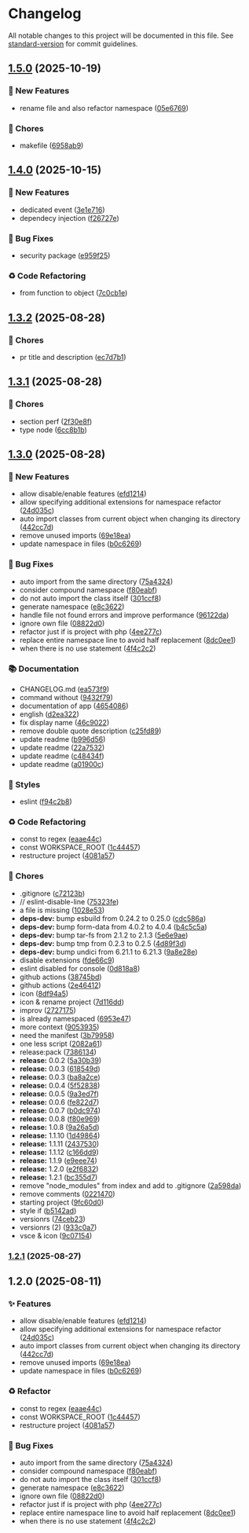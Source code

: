 # Changelog

All notable changes to this project will be documented in this file. See [standard-version](https://github.com/conventional-changelog/standard-version) for commit guidelines.

## [1.5.0](https://github.com/rejmann/php-namespace-refactor/compare/php-namespace-refactor-v1.4.0...php-namespace-refactor-v1.5.0) (2025-10-19)


### 🚀 New Features

* rename file and also refactor namespace ([05e6769](https://github.com/rejmann/php-namespace-refactor/commit/05e676936f49522302f0d2ee363f2256c1de8485))


### 🔧 Chores

* makefile ([6958ab9](https://github.com/rejmann/php-namespace-refactor/commit/6958ab9629db5d654ba9051c4ab208e6821ebb75))

## [1.4.0](https://github.com/rejmann/php-namespace-refactor/compare/php-namespace-refactor-v1.3.2...php-namespace-refactor-v1.4.0) (2025-10-15)


### 🚀 New Features

* dedicated event ([3e1e716](https://github.com/rejmann/php-namespace-refactor/commit/3e1e7162d772dbe2d4c4d82e0d6c5e97fe425dba))
* dependecy injection ([f26727e](https://github.com/rejmann/php-namespace-refactor/commit/f26727e1ecc2a77029eb5260fa3b94b46b57202f))


### 🐛 Bug Fixes

* security package ([e959f25](https://github.com/rejmann/php-namespace-refactor/commit/e959f255728c688a92f8b5abf4780aaab676edd7))


### ♻️ Code Refactoring

* from function to object ([7c0cb1e](https://github.com/rejmann/php-namespace-refactor/commit/7c0cb1e740f37cbfe740c944288ce0ca23593261))

## [1.3.2](https://github.com/rejmann/php-namespace-refactor/compare/php-namespace-refactor-v1.3.1...php-namespace-refactor-v1.3.2) (2025-08-28)


### 🔧 Chores

* pr title and description ([ec7d7b1](https://github.com/rejmann/php-namespace-refactor/commit/ec7d7b1e1fe9fd42b9f2a6559d615810fe61204e))

## [1.3.1](https://github.com/rejmann/php-namespace-refactor/compare/php-namespace-refactor-v1.3.0...php-namespace-refactor-v1.3.1) (2025-08-28)


### 🔧 Chores

* section perf ([2f30e8f](https://github.com/rejmann/php-namespace-refactor/commit/2f30e8f965250dec62091c5dbfd43cec06d7297f))
* type node ([6cc8b1b](https://github.com/rejmann/php-namespace-refactor/commit/6cc8b1bf6d495017c94d4240c2e10cc94a4c7224))

## [1.3.0](https://github.com/rejmann/php-namespace-refactor/compare/php-namespace-refactor-v1.2.1...php-namespace-refactor-v1.3.0) (2025-08-28)


### 🚀 New Features

* allow disable/enable features ([efd1214](https://github.com/rejmann/php-namespace-refactor/commit/efd12149b3c7263bb8bbee1c7feb4ec374d7386d))
* allow specifying additional extensions for namespace refactor ([24d035c](https://github.com/rejmann/php-namespace-refactor/commit/24d035c623d6d59d7f26fe5019681879a2911f9a))
* auto import classes from current object when changing its directory ([442cc7d](https://github.com/rejmann/php-namespace-refactor/commit/442cc7d910fec706dfc589ab0569fa6ed0f0e643))
* remove unused imports ([69e18ea](https://github.com/rejmann/php-namespace-refactor/commit/69e18ea03fd7c5bbd95e3406de109036ea8b45ff))
* update namespace in files ([b0c6269](https://github.com/rejmann/php-namespace-refactor/commit/b0c62695cdbfb8bb28056a5bee16e7bbc6b46de4))


### 🐛 Bug Fixes

* auto import from the same directory ([75a4324](https://github.com/rejmann/php-namespace-refactor/commit/75a4324376a29456629e20336a58b33d3bccbe4c))
* consider compound namespace ([f80eabf](https://github.com/rejmann/php-namespace-refactor/commit/f80eabfd6ce528235cbdc12e6d7419d65f908a7e))
* do not auto import the class itself ([301ccf8](https://github.com/rejmann/php-namespace-refactor/commit/301ccf8154fe15907cd5764fdf6ce54c1ed752b7))
* generate namespace ([e8c3622](https://github.com/rejmann/php-namespace-refactor/commit/e8c3622f39844344a00dfc3c642d28841ef3e8f4))
* handle file not found errors and improve performance ([96122da](https://github.com/rejmann/php-namespace-refactor/commit/96122da31c5c4db2e68acecf4174bfb05503c8b4))
* ignore own file ([08822d0](https://github.com/rejmann/php-namespace-refactor/commit/08822d07e60249b3c6fa71025543baf947e09a94))
* refactor just if is project with php ([4ee277c](https://github.com/rejmann/php-namespace-refactor/commit/4ee277c5146332f04d286dda634e665d5a563ff7))
* replace entire namespace line to avoid half replacement ([8dc0ee1](https://github.com/rejmann/php-namespace-refactor/commit/8dc0ee19bce1290f6fe953b11d08edeeeab19791))
* when there is no use statement ([4f4c2c2](https://github.com/rejmann/php-namespace-refactor/commit/4f4c2c24900f851504682c149a3bb44ca75817fa))


### 📚 Documentation

* CHANGELOG.md ([ea573f9](https://github.com/rejmann/php-namespace-refactor/commit/ea573f9b4916fb80e34ea7e8dc8cf0a6f5140573))
* command without ([9432f79](https://github.com/rejmann/php-namespace-refactor/commit/9432f795d93136a1165dee727752e86ffdcbf8b6))
* documentation of app ([4654086](https://github.com/rejmann/php-namespace-refactor/commit/46540861718abc71f0b03893ab7a628236626bd9))
* english ([d2ea322](https://github.com/rejmann/php-namespace-refactor/commit/d2ea3226f33537dc69905322399b76b57623274e))
* fix display name ([46c9022](https://github.com/rejmann/php-namespace-refactor/commit/46c90222865ddfa7e5f80761c395c0f5daf780bb))
* remove double quote description ([c25fd89](https://github.com/rejmann/php-namespace-refactor/commit/c25fd89bb49f70f2d3ae0fc2b422bafc289adf85))
* update readme ([b996d56](https://github.com/rejmann/php-namespace-refactor/commit/b996d56dae931709d3987d0e16d0c7adf4ff0772))
* update readme ([22a7532](https://github.com/rejmann/php-namespace-refactor/commit/22a75322e765f234138d2dbb436279015585ebda))
* update readme ([c48434f](https://github.com/rejmann/php-namespace-refactor/commit/c48434f8bcd5d9ef7025391b2ea8260a4af1c337))
* update readme ([a01900c](https://github.com/rejmann/php-namespace-refactor/commit/a01900c84120bd841425020c45b35c70d41be3fe))


### 💄 Styles

* eslint ([f94c2b8](https://github.com/rejmann/php-namespace-refactor/commit/f94c2b85a74431b0cdea0940adbf748cbda7c495))


### ♻️ Code Refactoring

* const to regex ([eaae44c](https://github.com/rejmann/php-namespace-refactor/commit/eaae44ca6542058c741312013d2a619271edc9b1))
* const WORKSPACE_ROOT ([1c44457](https://github.com/rejmann/php-namespace-refactor/commit/1c44457d3209f0cc43acee42e20dcbae514f3df5))
* restructure project ([4081a57](https://github.com/rejmann/php-namespace-refactor/commit/4081a5757af7358412c2550497911042c7bb9ee3))


### 🔧 Chores

* .gitignore ([c72123b](https://github.com/rejmann/php-namespace-refactor/commit/c72123b0d828fe78f841f2a7f2f6d7fd869bf53e))
* // eslint-disable-line ([75323fe](https://github.com/rejmann/php-namespace-refactor/commit/75323fe88f0c548547c5f9801a065a069fbced0a))
* a file is missing ([1028e53](https://github.com/rejmann/php-namespace-refactor/commit/1028e53b9b919358c1685733fd3ccc2830dd6215))
* **deps-dev:** bump esbuild from 0.24.2 to 0.25.0 ([cdc586a](https://github.com/rejmann/php-namespace-refactor/commit/cdc586a83587050a5afe4443d99da471b934d399))
* **deps-dev:** bump form-data from 4.0.2 to 4.0.4 ([b4c5c5a](https://github.com/rejmann/php-namespace-refactor/commit/b4c5c5ab36f77870e108ddcc03a715a6da09f2f7))
* **deps-dev:** bump tar-fs from 2.1.2 to 2.1.3 ([5e6e9ae](https://github.com/rejmann/php-namespace-refactor/commit/5e6e9aed3a4a0b8ebaccb6e584e37b9094b796cb))
* **deps-dev:** bump tmp from 0.2.3 to 0.2.5 ([4d89f3d](https://github.com/rejmann/php-namespace-refactor/commit/4d89f3dd93a22c5b0036c24f1de7388bc7f1eae5))
* **deps-dev:** bump undici from 6.21.1 to 6.21.3 ([9a8e28e](https://github.com/rejmann/php-namespace-refactor/commit/9a8e28eca9db509c99bd76897903064a77d65eea))
* disable extensions ([fde66c9](https://github.com/rejmann/php-namespace-refactor/commit/fde66c99830623dc85d7ed48eb9355ca9c0fd7e4))
* eslint disabled for console ([0d818a8](https://github.com/rejmann/php-namespace-refactor/commit/0d818a834d56db64af859ef6e9ef35a463d83280))
* github actions ([38745bd](https://github.com/rejmann/php-namespace-refactor/commit/38745bd76b9240443253cc35cdcd6715ca76fe02))
* github actions ([2e46412](https://github.com/rejmann/php-namespace-refactor/commit/2e4641219ca4b82fbee689b717caeb676a423ef9))
* icon ([8df94a5](https://github.com/rejmann/php-namespace-refactor/commit/8df94a5bcadc032b1724980cfdaaf91809ba7175))
* icon & rename project ([7d116dd](https://github.com/rejmann/php-namespace-refactor/commit/7d116dd60e1f8548f5eec9a90426d9748cd37032))
* improv ([2727175](https://github.com/rejmann/php-namespace-refactor/commit/2727175002ab5a108947a474b54c2345f26b20a1))
* is already namespaced ([6953e47](https://github.com/rejmann/php-namespace-refactor/commit/6953e470a861d9c7ece7fd75253f1e35fd976ec0))
* more context ([9053935](https://github.com/rejmann/php-namespace-refactor/commit/9053935654410d8af84d5f51cfb90e81d59a9080))
* need the manifest ([3b79958](https://github.com/rejmann/php-namespace-refactor/commit/3b79958d1f0a222e88f3d39287571f85d2fd38f6))
* one less script ([2082a61](https://github.com/rejmann/php-namespace-refactor/commit/2082a610c28b04ff197ef1a8e041efa6e539f5fc))
* release:pack ([7386134](https://github.com/rejmann/php-namespace-refactor/commit/7386134f51fe35aa8b041e0ee3e8debb27789de8))
* **release:** 0.0.2 ([5a30b39](https://github.com/rejmann/php-namespace-refactor/commit/5a30b393c1b706fb41cb3d5fdd86e1c1ddcf7575))
* **release:** 0.0.3 ([618549d](https://github.com/rejmann/php-namespace-refactor/commit/618549da8f9fdbbb94277a2ebce787406783ac20))
* **release:** 0.0.3 ([ba8a2ce](https://github.com/rejmann/php-namespace-refactor/commit/ba8a2cedf4ae0c53726ad453509ab73644014586))
* **release:** 0.0.4 ([5f52838](https://github.com/rejmann/php-namespace-refactor/commit/5f5283877abd83206fcac48e7d4dcef8c293a918))
* **release:** 0.0.5 ([9a3ed7f](https://github.com/rejmann/php-namespace-refactor/commit/9a3ed7f34f49d226eb5ab1eb6042429298e23dca))
* **release:** 0.0.6 ([fe822d7](https://github.com/rejmann/php-namespace-refactor/commit/fe822d769927633394f47003654dba00a35c32bb))
* **release:** 0.0.7 ([b0dc974](https://github.com/rejmann/php-namespace-refactor/commit/b0dc974b6e0db957308ac3d2e669bcf826c392ab))
* **release:** 0.0.8 ([f80e969](https://github.com/rejmann/php-namespace-refactor/commit/f80e96925203840a8a13a5038506727ca47a9692))
* **release:** 1.0.8 ([9a26a5d](https://github.com/rejmann/php-namespace-refactor/commit/9a26a5d1483652c09c3e0b7d3dd93ad4e28c9154))
* **release:** 1.1.10 ([1d49864](https://github.com/rejmann/php-namespace-refactor/commit/1d49864d08309e63444245574e3913a222c0743f))
* **release:** 1.1.11 ([2437530](https://github.com/rejmann/php-namespace-refactor/commit/24375302633f8aa637fbaa09895f33ac593aa8dc))
* **release:** 1.1.12 ([c166dd9](https://github.com/rejmann/php-namespace-refactor/commit/c166dd9dc122aa30f555482cab5c8b0087d7915b))
* **release:** 1.1.9 ([e9eee74](https://github.com/rejmann/php-namespace-refactor/commit/e9eee74787ec8ab4efaaa194b881db85868b4ed0))
* **release:** 1.2.0 ([e2f6832](https://github.com/rejmann/php-namespace-refactor/commit/e2f6832f00a143d162efbc5671379e09b0a065d2))
* **release:** 1.2.1 ([bc355d7](https://github.com/rejmann/php-namespace-refactor/commit/bc355d76e64488bc683db294f573d31a0202e475))
* remove "node_modules" from index and add to .gitignore ([2a598da](https://github.com/rejmann/php-namespace-refactor/commit/2a598daa8e38b34738c431c94106a99729e4432b))
* remove comments ([0221470](https://github.com/rejmann/php-namespace-refactor/commit/02214708365b32e97140ed5d1f8798ef712ad58d))
* starting project ([9fc60d0](https://github.com/rejmann/php-namespace-refactor/commit/9fc60d03a8590e0f37d191c928aaaeb81abee75e))
* style if ([b5142ad](https://github.com/rejmann/php-namespace-refactor/commit/b5142adfb32496af1e1fd32f22062a9a2a9f6aea))
* versionrs ([74ceb23](https://github.com/rejmann/php-namespace-refactor/commit/74ceb238accafb391be21d8b50abe3d167fddf8e))
* versionrs (2) ([933c0a7](https://github.com/rejmann/php-namespace-refactor/commit/933c0a7759ff97f35866ec1cb09244bf72b6bec3))
* vsce & icon ([9c07154](https://github.com/rejmann/php-namespace-refactor/commit/9c07154ca65b0532d2ee17c44becb07e71a005e5))

### [1.2.1](https://github.com/rejmann/php-namespace-refactor/compare/v1.2.0...v1.2.1) (2025-08-27)

## 1.2.0 (2025-08-11)


### ✨ Features

* allow disable/enable features ([efd1214](https://github.com/rejmann/php-namespace-refactor/commit/efd12149b3c7263bb8bbee1c7feb4ec374d7386d))
* allow specifying additional extensions for namespace refactor ([24d035c](https://github.com/rejmann/php-namespace-refactor/commit/24d035c623d6d59d7f26fe5019681879a2911f9a))
* auto import classes from current object when changing its directory ([442cc7d](https://github.com/rejmann/php-namespace-refactor/commit/442cc7d910fec706dfc589ab0569fa6ed0f0e643))
* remove unused imports ([69e18ea](https://github.com/rejmann/php-namespace-refactor/commit/69e18ea03fd7c5bbd95e3406de109036ea8b45ff))
* update namespace in files ([b0c6269](https://github.com/rejmann/php-namespace-refactor/commit/b0c62695cdbfb8bb28056a5bee16e7bbc6b46de4))


### ♻️ Refactor

* const to regex ([eaae44c](https://github.com/rejmann/php-namespace-refactor/commit/eaae44ca6542058c741312013d2a619271edc9b1))
* const WORKSPACE_ROOT ([1c44457](https://github.com/rejmann/php-namespace-refactor/commit/1c44457d3209f0cc43acee42e20dcbae514f3df5))
* restructure project ([4081a57](https://github.com/rejmann/php-namespace-refactor/commit/4081a5757af7358412c2550497911042c7bb9ee3))


### 🐛 Bug Fixes

* auto import from the same directory ([75a4324](https://github.com/rejmann/php-namespace-refactor/commit/75a4324376a29456629e20336a58b33d3bccbe4c))
* consider compound namespace ([f80eabf](https://github.com/rejmann/php-namespace-refactor/commit/f80eabfd6ce528235cbdc12e6d7419d65f908a7e))
* do not auto import the class itself ([301ccf8](https://github.com/rejmann/php-namespace-refactor/commit/301ccf8154fe15907cd5764fdf6ce54c1ed752b7))
* generate namespace ([e8c3622](https://github.com/rejmann/php-namespace-refactor/commit/e8c3622f39844344a00dfc3c642d28841ef3e8f4))
* ignore own file ([08822d0](https://github.com/rejmann/php-namespace-refactor/commit/08822d07e60249b3c6fa71025543baf947e09a94))
* refactor just if is project with php ([4ee277c](https://github.com/rejmann/php-namespace-refactor/commit/4ee277c5146332f04d286dda634e665d5a563ff7))
* replace entire namespace line to avoid half replacement ([8dc0ee1](https://github.com/rejmann/php-namespace-refactor/commit/8dc0ee19bce1290f6fe953b11d08edeeeab19791))
* when there is no use statement ([4f4c2c2](https://github.com/rejmann/php-namespace-refactor/commit/4f4c2c24900f851504682c149a3bb44ca75817fa))
